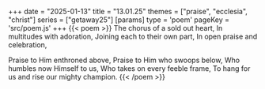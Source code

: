 +++
date = "2025-01-13"
title = "13.01.25"
themes = ["praise", "ecclesia", "christ"]
series = ["getaway25"]
[params]
  type = 'poem'
  pageKey = 'src/poem.js'
+++
{{< poem >}}
The chorus of a sold out heart,
In multitudes with adoration,
Joining each to their own part,
In open praise and celebration,

Praise to Him enthroned above,
Praise to Him who swoops below,
Who humbles now Himself to us,
Who takes on every feeble frame,
To hang for us and rise our mighty champion.
{{< /poem >}}